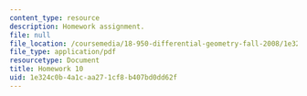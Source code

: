 ```yaml
---
content_type: resource
description: Homework assignment.
file: null
file_location: /coursemedia/18-950-differential-geometry-fall-2008/1e324c0b4a1caa271cf8b407bd0dd62f_homework10.pdf
file_type: application/pdf
resourcetype: Document
title: Homework 10
uid: 1e324c0b-4a1c-aa27-1cf8-b407bd0dd62f
---
```

